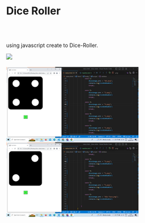 <h1>Dice Roller</h1><br/><br/>

<p>using javascript create to Dice-Roller.</p>

<img src="./s1.png.png" height="200px"><br/><br/>
<img src="./s2.png" height="200px"><br/>
<img src="./s3.png" height=200px><br><br/>

